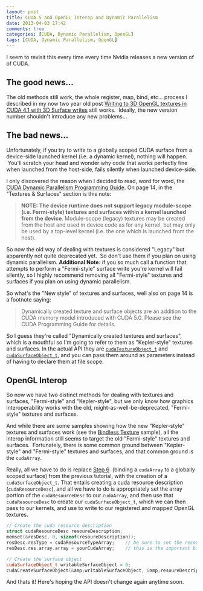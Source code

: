 ```yaml
---
layout: post
title: CUDA 5 and OpenGL Interop and Dynamic Parallelism
date: 2013-04-03 17:42
comments: true
categories: [CUDA, Dynamic Parallelism, OpenGL]
tags: [CUDA, Dynamic Parallelism, OpenGL]
---
```


I seem to revisit this every time every time Nvidia releases a new version of of CUDA.

## The good news...
The old methods still work, the whole register, map, bind, etc... process I described in my now two year old post <a title="Writing to 3D OpenGL textures in CUDA 4.1 with 3D surface writes" href="http://rauwendaal.net/2011/12/02/writing-to-3d-opengl-textures-in-cuda-4-1-with-3d-surface-writes/">Writing to 3D OpenGL textures in CUDA 4.1 with 3D Surface writes</a> still works.  Ideally, the new version number shouldn't introduce any new problems...

## The bad news...
Unfortunately, if you try to write to a globally scoped CUDA surface from a device-side launched kernel (i.e. a dynamic kernel), nothing will happen.  You'll scratch your head and wonder why code that works perfectly fine when launched from the host-side, fails silently when launched device-side.

I only discovered the reason when I decided to read, word for word, the <a href="http://docs.nvidia.com/cuda/pdf/CUDA_Dynamic_Parallelism_Programming_Guide.pdf">CUDA Dynamic Parallelism Programming Guide</a>. On page 14, in the "Textures & Surfaces" section is this note:

> **NOTE: The device runtime does not support legacy module-scope (i.e. Fermi-style) textures and surfaces within a kernel launched from the device**. Module-scope (legacy) textures may be created from the host and used in device code as for any kernel, but may only be used by a top-level kernel (i.e. the one which is launched from the host).

So now the old way of dealing with textures is considered "Legacy" but apparently not quite deprecated yet.  So don't use them if you plan on using dynamic parallelism.
**Additional Note:** if you so much call a function that attempts to perform a "Fermi-style" surface write you're kernel will fail silently, so I highly recommend removing all "Fermi-style" textures and surfaces if you plan on using dynamic parallelism.

So what's the "New style" of textures and surfaces, well also on page 14 is a footnote saying:

>Dynamically created texture and surface objects are an addition to the CUDA memory model introduced with CUDA 5.0. Please see the CUDA Programming Guide for details.

So I guess they're called "Dynamically created textures and surfaces", which is a mouthful so I'm going to refer to them as "Kepler-style" textures and surfaces. In the actual API they are <code><a href="http://docs.nvidia.com/cuda/cuda-runtime-api/index.html#group__CUDART__TYPES_1g83eb271ebc4cb2817e66d7c752f0c29b">cudaTextureObject_t</a></code> and <code><a href="http://docs.nvidia.com/cuda/cuda-runtime-api/index.html#group__CUDART__TYPES_1gbe57cf2ccbe7f9d696f18808dd634c0a">cudaSurfaceObject_t</a></code>, and you can pass them around as parameters instead of having to declare them at file scope.

## OpenGL Interop
So now we have two distinct methods for dealing with textures and surfaces, "Fermi-style" and "Kepler-style", but we only know how graphics interoperability works with the old, might-as-well-be-deprecated, "Fermi-style" textures and surfaces.

And while there are some samples showing how the new "Kepler-style" textures and surfaces work (see the <a href="http://docs.nvidia.com/cuda/cuda-samples/index.html#bindless-texture">Bindless Texture</a> sample), all the interop information still seems to target the old "Fermi-style" textures and surfaces.  Fortunately, there is some common ground between "Kepler-style" and "Fermi-style" textures and surfaces, and that common ground is the <code>cudaArray</code>.

Really, all we have to do is replace <a href="http://rauwendaal.net/2011/12/02/writing-to-3d-opengl-textures-in-cuda-4-1-with-3d-surface-writes/#step6">Step 6</a>  (binding a <code>cudaArray</code> to a globally scoped surface) from the previous tutorial, with the creation of a <code>cudaSurfaceObject_t</code>. That entails creating a cuda resource description (<code>cudaResourceDesc</code>), and all we have to do is appropriately set the array portion of the <code>cudaResourceDesc</code> to our <code>cudaArray</code>, and then use that <code>cudaResourceDesc</code> to create our <code>cudaSurfaceObject_t</code>, which we can then pass to our kernels, and use to write to our registered and mapped OpenGL textures.

~~~cpp
// Create the cuda resource description
struct cudaResourceDesc resoureDescription;
memset(&resDesc, 0, sizeof(resoureDescription));
resDesc.resType = cudaResourceTypeArray;	// be sure to set the resource type to cudaResourceTypeArray
resDesc.res.array.array = yourCudaArray;	// this is the important bit

// Create the surface object
cudaSurfaceObject_t writableSurfaceObject = 0;
cudaCreateSurfaceObject(&amp;writableSurfaceObject, &amp;resoureDescription);
~~~

And thats it! Here's hoping the API doesn't change again anytime soon.
